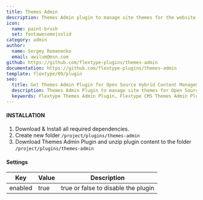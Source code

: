 ```yaml
---
title: Themes Admin
description: Themes Admin plugin to manage site themes for the website frontend.
icon:
  name: paint-brush
  set: fontawesome|solid
category: admin
author:
  name: Sergey Romanenko
  email: awilum@msn.com
github: https://github.com/flextype-plugins/themes-admin
documentation: https://github.com/flextype-plugins/themes-admin
template: flextype/09/plugin
seo:
  title: Get Themes Admin Plugin for Open Source Hybrid Content Management System | Flextype
  description: Themes Admin Plugin to manage site themes for Open Source Hybrid Content Management System
  keywords: Flextype Themes Admin Plugin, Flextype CMS Themes Admin Plugin, Headless CMS Themes Admin Plugin, Download Flat File CMS Themes Admin Plugin, Download Flat File Content Management System Themes Admin Plugin, Download PHP CMS Themes Admin Plugin, Themes Admin Plugin, Plugin, Content, Management, System, PHP, CMS
---
```


#### INSTALLATION

1. Download & Install all required dependencies.
2. Create new folder `/project/plugins/themes-admin`
3. Download Themes Admin Plugin and unzip plugin content to the folder `/project/plugins/themes-admin`

#### Settings

| Key | Value | Description |
|---|---|---|
| enabled | true | true or false to disable the plugin |
